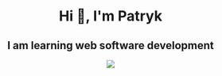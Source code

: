 <h1 align="center">Hi 👋, I'm Patryk</h1>
<h2 align="center">I am learning web software development</h2>

<p align="center">
  <a href="https://skillicons.dev">
    <img src="https://skillicons.dev/icons?i=html,css,js,git,sass,bootstrap,webpack,mysql,photoshop" />
  </a>
</p>





